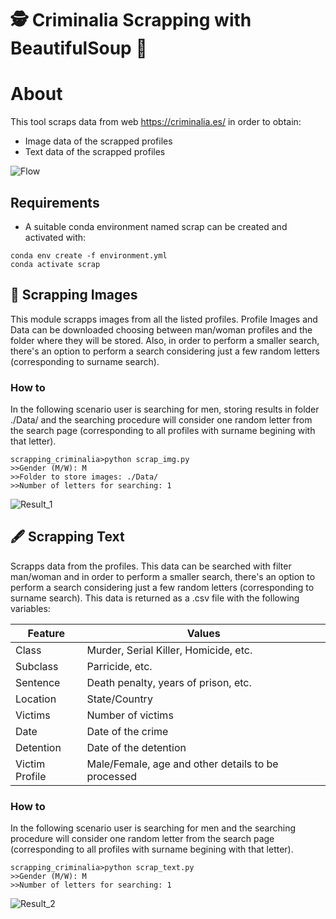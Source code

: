 # 🕵 Criminalia Scrapping with BeautifulSoup 🥣	

# About

This tool scraps data from web https://criminalia.es/ in order to obtain:

- Image data of the scrapped profiles
- Text data of the scrapped profiles

![Flow](https://github.com/Razwand/scrapping_data_criminalia/blob/main/images/flow_search.PNG)

## Requirements
- A suitable conda environment named scrap can be created and activated with:

```console
conda env create -f environment.yml
conda activate scrap
```

## 👤 Scrapping Images

This module scrapps images from all the listed profiles. 
Profile Images and Data can be downloaded choosing between man/woman profiles and the folder where they will be stored.
Also, in order to perform a smaller search, there's an option to perform a search considering just a few random letters (corresponding to surname search).
### How to

In the following scenario user is searching for men, storing results in folder ./Data/ and the searching procedure will consider one random
letter from the search page (corresponding to all profiles with surname begining with that letter).

```console
scrapping_criminalia>python scrap_img.py
>>Gender (M/W): M
>>Folder to store images: ./Data/
>>Number of letters for searching: 1
```


![Result_1](https://github.com/Razwand/scrapping_data_criminalia/blob/main/images/result_scrap_img.PNG)


## 🖋 Scrapping Text

Scrapps data from the profiles. This data can be searched with filter man/woman and in order to perform a smaller search, 
there's an option to perform a search considering just a few random letters (corresponding to surname search).
This data is returned as a .csv file with the following variables:

| Feature             | Values                                                                |
| ----------------- | ------------------------------------------------------------------ |
| Class | Murder, Serial Killer, Homicide, etc.|
| Subclass | Parricide, etc. |
| Sentence | Death penalty, years of prison, etc. |
| Location| State/Country |
| Victims| Number of victims |
|Date|Date of the crime|
|Detention|Date of the detention|
|Victim Profile| Male/Female, age and other details to be processed|

### How to

In the following scenario user is searching for men and the searching procedure will consider one random
letter from the search page (corresponding to all profiles with surname begining with that letter).

```console
scrapping_criminalia>python scrap_text.py
>>Gender (M/W): M
>>Number of letters for searching: 1
```
![Result_2](https://github.com/Razwand/scraping_data_criminalia/blob/main/images/table.PNG)

